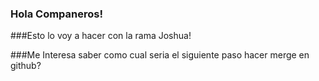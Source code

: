 ### Hola Companeros!

###Esto lo voy a hacer con la rama Joshua!

###Me Interesa saber como cual seria el siguiente paso hacer merge en github?

